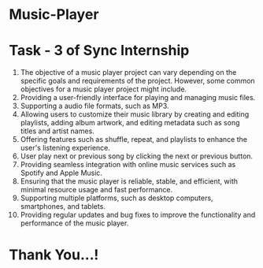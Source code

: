 # Music-Player
# Task - 3 of Sync Internship
1. The objective of a music player project can vary depending on the specific goals and requirements of the project. However, some common objectives for a music player      project might include.
2. Providing a user-friendly interface for playing and managing music files.
3. Supporting a audio file formats, such as MP3.
4. Allowing users to customize their music library by creating and editing playlists, adding album artwork, and editing metadata such as song titles and artist names.
5. Offering features such as shuffle, repeat, and playlists to enhance the user's listening experience.
6. User play next or previous song by clicking the next or previous button.
7. Providing seamless integration with online music services such as Spotify and Apple Music.
8. Ensuring that the music player is reliable, stable, and efficient, with minimal resource usage and fast performance.
9. Supporting multiple platforms, such as desktop computers, smartphones, and tablets.
10. Providing regular updates and bug fixes to improve the functionality and performance of the music player.
# Thank You...!
